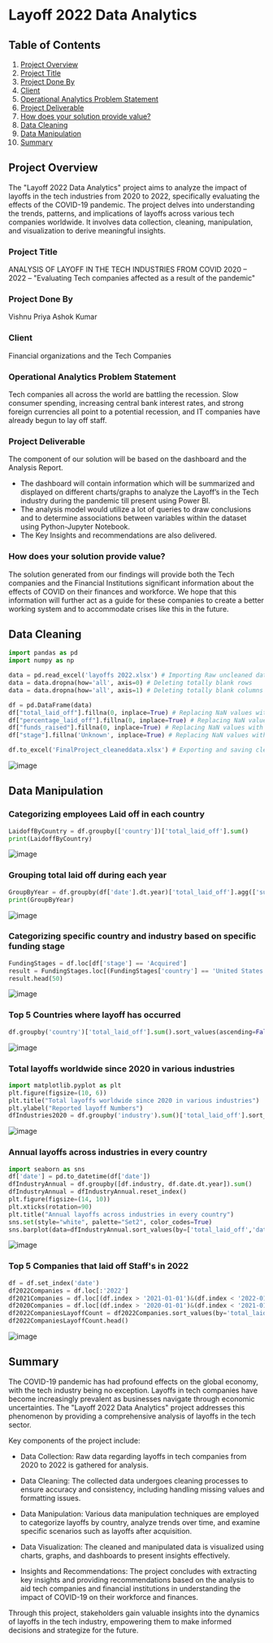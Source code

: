 # Layoff 2022 Data Analytics
## Table of Contents

1. [Project Overview](#project-overview)
2. [Project Title](#project-title)
3. [Project Done By](#project-done-by)
4. [Client](#client)
5. [Operational Analytics Problem Statement](#operational-analytics-problem-statement)
6. [Project Deliverable](#project-deliverable)
7. [How does your solution provide value?](#how-does-your-solution-provide-value)
8. [Data Cleaning](#data-cleaning)
9. [Data Manipulation](#data-manipulation)
10. [Summary](#summary)
## Project Overview

The "Layoff 2022 Data Analytics" project aims to analyze the impact of layoffs in the tech industries from 2020 to 2022, specifically evaluating the effects of the COVID-19 pandemic. The project delves into understanding the trends, patterns, and implications of layoffs across various tech companies worldwide. It involves data collection, cleaning, manipulation, and visualization to derive meaningful insights.


### Project Title
ANALYSIS OF LAYOFF IN THE TECH INDUSTRIES FROM COVID 2020 – 2022 – "Evaluating Tech companies affected as a result of the pandemic"

### Project Done By
Vishnu Priya Ashok Kumar

### Client
Financial organizations and the Tech Companies

### Operational Analytics Problem Statement
Tech companies all across the world are battling the recession. Slow consumer spending, increasing central bank interest rates, and strong foreign currencies all point to a potential recession, and IT companies have already begun to lay off staff.

### Project Deliverable
The component of our solution will be based on the dashboard and the Analysis Report.
- The dashboard will contain information which will be summarized and displayed on different charts/graphs to analyze the Layoff’s in the Tech industry during the pandemic till present using Power BI.
- The analysis model would utilize a lot of queries to draw conclusions and to determine associations between variables within the dataset using Python-Jupyter Notebook.
- The Key Insights and recommendations are also delivered.

### How does your solution provide value?
The solution generated from our findings will provide both the Tech companies and the Financial Institutions significant information about the effects of COVID on their finances and workforce. We hope that this information will further act as a guide for these companies to create a better working system and to accommodate crises like this in the future.

## Data Cleaning
```python
import pandas as pd
import numpy as np

data = pd.read_excel('layoffs 2022.xlsx') # Importing Raw uncleaned dataset
data = data.dropna(how='all', axis=0) # Deleting totally blank rows
data = data.dropna(how='all', axis=1) # Deleting totally blank columns

df = pd.DataFrame(data)
df["total_laid_off"].fillna(0, inplace=True) # Replacing NaN values with 0 in total_laid_off column
df["percentage_laid_off"].fillna(0, inplace=True) # Replacing NaN values with 0 in percentage_laid_off column
df["funds_raised"].fillna(0, inplace=True) # Replacing NaN values with 0 in funds_raised column
df["stage"].fillna('Unknown', inplace=True) # Replacing NaN values with 'Unknown' in stage column

df.to_excel('FinalProject_cleaneddata.xlsx') # Exporting and saving cleaned dataset
```
![image](https://github.com/priya-ak/Python-Project-Layoff-Analysis-2022/assets/67804361/57005703-d873-4737-b59f-52485b994abe)

## Data Manipulation

### Categorizing employees Laid off in each country
```python
LaidoffByCountry = df.groupby(['country'])['total_laid_off'].sum()
print(LaidoffByCountry)
```
![image](https://github.com/priya-ak/Python-Project-Layoff-Analysis-2022/assets/67804361/68f4fe48-37e9-4a4c-a299-ef8a9560bd1e)

### Grouping total laid off during each year
```python
GroupByYear = df.groupby(df['date'].dt.year)['total_laid_off'].agg(['sum'])
print(GroupByYear)
```
![image](https://github.com/priya-ak/Python-Project-Layoff-Analysis-2022/assets/67804361/f4e0ab0a-da47-4b06-b8fb-05aaed127247)

### Categorizing specific country and industry based on specific funding stage
```python
FundingStages = df.loc[df['stage'] == 'Acquired']
result = FundingStages.loc[(FundingStages['country'] == 'United States') & (FundingStages['industry'] == 'Media')]
result.head(50)
```
![image](https://github.com/priya-ak/Python-Project-Layoff-Analysis-2022/assets/67804361/50fa2e64-4872-4923-b5a2-3541ac79d139)

### Top 5 Countries where layoff has occurred
```python
df.groupby('country')['total_laid_off'].sum().sort_values(ascending=False).head().plot(ylabel="", figsize=(8,8), kind='pie', stacked=True, colormap='tab10')
```
![image](https://github.com/priya-ak/Python-Project-Layoff-Analysis-2022/assets/67804361/39798a65-378e-409c-ae9c-b38daa331193)

### Total layoffs worldwide since 2020 in various industries
```python
import matplotlib.pyplot as plt
plt.figure(figsize=(10, 6))
plt.title("Total layoffs worldwide since 2020 in various industries")
plt.ylabel("Reported layoff Numbers")
dfIndustries2020 = df.groupby('industry').sum()['total_laid_off'].sort_values(ascending=False).plot(figsize=(16,8), kind='bar', stacked=True, colormap='cool')
```
![image](https://github.com/priya-ak/Python-Project-Layoff-Analysis-2022/assets/67804361/cd21af07-6a58-4c19-b8b4-e1eb696aa5a9)

### Annual layoffs across industries in every country
```python
import seaborn as sns
df['date'] = pd.to_datetime(df['date'])
dfIndustryAnnual = df.groupby([df.industry, df.date.dt.year]).sum()
dfIndustryAnnual = dfIndustryAnnual.reset_index()
plt.figure(figsize=(14, 10))
plt.xticks(rotation=90)
plt.title("Annual layoffs across industries in every country")
sns.set(style="white", palette="Set2", color_codes=True)
sns.barplot(data=dfIndustryAnnual.sort_values(by=['total_laid_off','date'], ascending=False), x="industry", y="total_laid_off", hue="date")
```
![image](https://github.com/priya-ak/Python-Project-Layoff-Analysis-2022/assets/67804361/3fa7faa6-00c0-417c-a0c0-94f688be2216)

### Top 5 Companies that laid off Staff's in 2022
```python
df = df.set_index('date')
df2022Companies = df.loc[:'2022']
df2021Companies = df.loc[(df.index > '2021-01-01')&(df.index < '2022-01-01')]
df2020Companies = df.loc[(df.index > '2020-01-01')&(df.index < '2021-01-01')]
df2022CompaniesLayoffCount = df2022Companies.sort_values(by='total_laid_off', ascending=False)
df2022CompaniesLayoffCount.head()
```
![image](https://github.com/priya-ak/Python-Project-Layoff-Analysis-2022/assets/67804361/71884807-2379-4524-a817-762cfba69d6a)


## Summary

The COVID-19 pandemic has had profound effects on the global economy, with the tech industry being no exception. Layoffs in tech companies have become increasingly prevalent as businesses navigate through economic uncertainties. The "Layoff 2022 Data Analytics" project addresses this phenomenon by providing a comprehensive analysis of layoffs in the tech sector.

Key components of the project include:

- Data Collection: Raw data regarding layoffs in tech companies from 2020 to 2022 is gathered for analysis.
  
- Data Cleaning: The collected data undergoes cleaning processes to ensure accuracy and consistency, including handling missing values and formatting issues.
  
- Data Manipulation: Various data manipulation techniques are employed to categorize layoffs by country, analyze trends over time, and examine specific scenarios such as layoffs after acquisition.
  
- Data Visualization: The cleaned and manipulated data is visualized using charts, graphs, and dashboards to present insights effectively.
  
- Insights and Recommendations: The project concludes with extracting key insights and providing recommendations based on the analysis to aid tech companies and financial institutions in understanding the impact of COVID-19 on their workforce and finances.

Through this project, stakeholders gain valuable insights into the dynamics of layoffs in the tech industry, empowering them to make informed decisions and strategize for the future.
